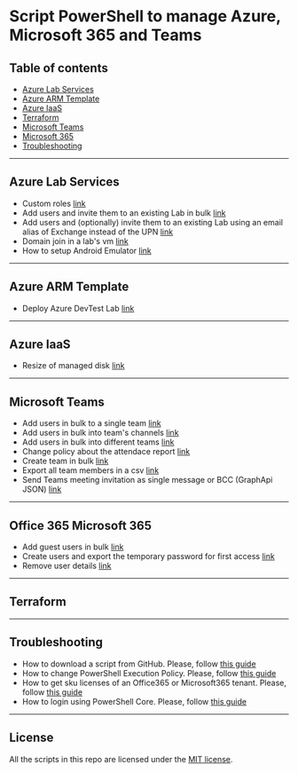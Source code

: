 # Script PowerShell to manage Azure, Microsoft 365 and Teams

## Table of contents

* [Azure Lab Services](#Azure-Lab-Services)
* [Azure ARM Template](#Azure-ARM-Template)
* [Azure IaaS](#Azure-IaaS)
* [Terraform](#Troubleshooting)
* [Microsoft Teams](#Microsoft-Teams)
* [Microsoft 365](#Office-365-Microsoft-365)
* [Troubleshooting](#Troubleshooting)

---

## Azure Lab Services

* Custom roles
 [link](https://github.com/AngelusGi/PowerShell/tree/master/Azure/Lab%20Services/Custom%20Permission)
* Add users and invite them to an existing Lab in bulk
 [link](https://github.com/AngelusGi/PowerShell/tree/master/Azure/Lab%20Services/Add%20students%20and%20send%20invitation)
* Add users and (optionally) invite them to an existing Lab using an email alias of Exchange instead of the UPN
 [link](https://github.com/AngelusGi/PowerShell/blob/master/Azure/Lab%20Services/Add%20students%20by%20alias/)
* Domain join in a lab's vm
 [link](https://github.com/AngelusGi/azure-devtestlab-activedirectoryjoin)
* How to setup Android Emulator
 [link](https://github.com/AngelusGi/PowerShell/tree/master/Azure/Lab%20Services/Setup%20Android%20Emulator)

---

## Azure ARM Template

* Deploy Azure DevTest Lab
 [link](https://github.com/AngelusGi/PowerShell/tree/master/Azure/ARM%20-%20Azure%20Resource%20Manager%20Template/DevTest%20Lab)

---

## Azure IaaS

* Resize of managed disk
 [link](https://github.com/AngelusGi/PowerShell/tree/master/Azure/VM%20IaaS/Managed%20Disk%20Resize)

---

## Microsoft Teams

* Add users in bulk to a single team
 [link](https://github.com/AngelusGi/PowerShell/tree/master/Office365/Teams/Add%20users%20to%20a%20single%20team)
* Add users in bulk into team's channels
 [link](https://github.com/AngelusGi/PowerShell/tree/master/Office365/Teams/Add%20users%20to%20private%20channels%20in%20bulk)
* Add users in bulk into different teams
 [link](https://github.com/AngelusGi/PowerShell/tree/master/Office365/Teams/Add%20users%20to%20teams%20in%20bulk)
* Change policy about the attendace report
 [link](https://github.com/AngelusGi/PowerShell/tree/master/Office365/Teams/Attendance%20Report)
* Create team in bulk
 [link](https://github.com/AngelusGi/PowerShell/tree/master/Office365/Teams/Create%20team%20in%20bulk)
* Export all team members in a csv
 [link](https://github.com/AngelusGi/PowerShell/tree/master/Office365/Teams/Get%20team%20members%20as%20CSV)
* Send Teams meeting invitation as single message or BCC (GraphApi JSON)
 [link](https://github.com/AngelusGi/PowerShell/tree/master/Office365/Teams/Invite%20users%20as%20single%20message%20or%20BCC)

---

## Office 365 Microsoft 365

* Add guest users in bulk
 [link](https://github.com/AngelusGi/PowerShell/tree/master/Office365/User%20Creation/Add%20guest%20users%20from%20CSV)
* Create users and export the temporary password for first access
 [link](https://github.com/AngelusGi/PowerShell/tree/master/Office365/User%20Creation/Create%20users%20and%20export%20password)
* Remove user details
 [link](https://github.com/AngelusGi/PowerShell/tree/master/Office365/User%20Management/Remove%20user%20details)

---

## Terraform

---

## Troubleshooting

* How to download a script from GitHub.
 Please, follow [this guide](https://github.com/AngelusGi/PowerShell/tree/master/Others/How%20to%20download%20single%20file%20from%20GitHub)
* How to change PowerShell Execution Policy.
 Please, follow [this guide](https://github.com/AngelusGi/PowerShell/tree/master/Others/Resolve%20errors%20about%20Execution%20Policy)
* How to get sku licenses of an Office365 or Microsoft365 tenant.
 Please, follow [this guide](https://github.com/AngelusGi/PowerShell/tree/master/Others/How%20to%20get%20sku%20licenses)
* How to login using PowerShell Core.
 Please, follow [this guide](https://github.com/AngelusGi/PowerShell/tree/master/Others/How%20to%20login%20using%20PowerShell%20Core)

---

## License

All the scripts in this repo are licensed under the [MIT license](https://github.com/AngelusGi/PowerShell/blob/master/LICENSE).
